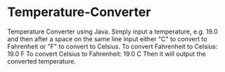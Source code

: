 # Temperature-Converter
Temperature Converter using Java.  Simply input a temperature, e.g. 19.0 and then after a space on the same line input either "C" to convert to Fahrenheit or "F" to convert to Celsius.  To convert Fahrenheit to Celsius: 19.0 F To convert Celsius to Fahrenheit: 19.0 C  Then it will output the converted temperature.
